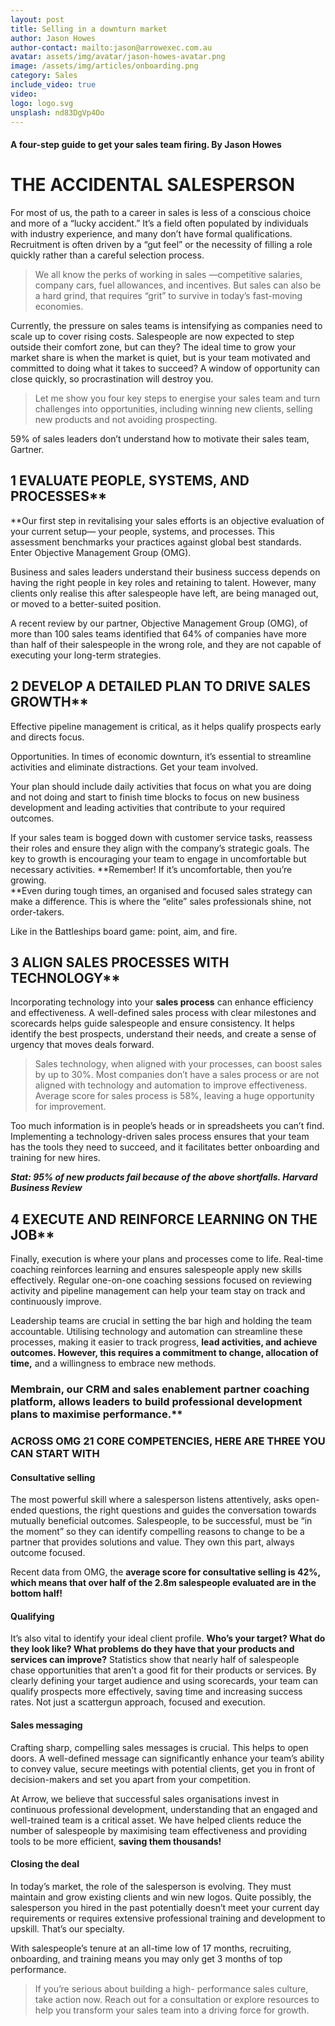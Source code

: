 ```yaml
---
layout: post
title: Selling in a downturn market
author: Jason Howes
author-contact: mailto:jason@arrowexec.com.au
avatar: assets/img/avatar/jason-howes-avatar.png
image: /assets/img/articles/onboarding.png
category: Sales
include_video: true
video: 
logo: logo.svg
unsplash: nd83DgVp4Oo
---
```


#### A four-step guide to get your sales team firing. **By Jason Howes**

# THE ACCIDENTAL SALESPERSON

For most of us, the path to a career in sales is less of a conscious choice and more of a “lucky accident.” It’s a field often populated by individuals with industry experience, and many don’t have formal qualifications. Recruitment is often driven by a “gut feel” or the necessity of filling a role quickly rather than a careful selection process.

> We all know the perks of working in sales —competitive salaries, company cars, fuel allowances, and incentives. But sales can also be a hard grind, that requires “grit” to survive in today’s fast-moving economies.

Currently, the pressure on sales teams is intensifying as companies need to scale up to cover rising costs. Salespeople are now expected to step outside their comfort zone, but can they? The ideal time to grow your market share is when the market is quiet, but is your team motivated and committed to doing what it takes to succeed? A window of opportunity can close quickly, so procrastination will destroy you.

> Let me show you four key steps to energise your sales team and turn challenges into opportunities, including winning new clients, selling new products and not avoiding prospecting.

59% of sales leaders don’t understand how to motivate their sales team, Gartner.

## 1 EVALUATE PEOPLE, SYSTEMS, AND PROCESSES**  
**Our first step in revitalising your sales efforts is an objective evaluation of your current setup— your people, systems, and processes. This assessment benchmarks your practices against global best standards. Enter Objective Management Group (OMG).

Business and sales leaders understand their business success depends on having the right people in key roles and retaining to talent. However, many clients only realise this after salespeople have left, are being managed out, or moved to a better-suited position.

A recent review by our partner, Objective Management Group (OMG), of more than 100 sales teams identified that 64% of companies have more than half of their salespeople in the wrong role, and they are not capable of executing your long-term strategies.

## 2 DEVELOP A DETAILED PLAN TO DRIVE SALES GROWTH**

Effective pipeline management is critical, as it helps qualify prospects early and directs focus.

Opportunities. In times of economic downturn, it’s essential to streamline activities and eliminate distractions. Get your team involved.

Your plan should include daily activities that focus on what you are doing and not doing and start to finish time blocks to focus on new business development and leading activities that contribute to your required outcomes.

If your sales team is bogged down with customer service tasks, reassess their roles and ensure they align with the company’s strategic goals. The key to growth is encouraging your team to engage in uncomfortable but necessary activities. **Remember! If it’s uncomfortable, then you’re growing.  
**Even during tough times, an organised and focused sales strategy can make a difference. This is where the “elite” sales professionals shine, not order-takers.

Like in the Battleships board game: point, aim, and fire.

## 3 ALIGN SALES PROCESSES WITH TECHNOLOGY**

Incorporating technology into your **sales process** can enhance efficiency and effectiveness. A well-defined sales process with clear milestones and scorecards helps guide salespeople and ensure consistency. It helps identify the best prospects, understand their needs, and create a sense of urgency that moves deals forward.

> Sales technology, when aligned with your processes, can boost sales by up to 30%. Most companies don’t have a sales process or are not aligned with technology and automation to improve effectiveness. Average score for sales process is 58%, leaving a huge opportunity for improvement.

Too much information is in people’s heads or in spreadsheets you can’t find. Implementing a technology-driven sales process ensures that your team has the tools they need to succeed, and it facilitates better onboarding and training for new hires.

**_Stat: 95% of new products fail because of the above shortfalls. Harvard Business Review_**

## 4 EXECUTE AND REINFORCE LEARNING ON THE JOB**

Finally, execution is where your plans and processes come to life. Real-time coaching reinforces learning and ensures salespeople apply new skills effectively. Regular one-on-one coaching sessions focused on reviewing activity and pipeline management can help your team stay on track and continuously improve.

Leadership teams are crucial in setting the bar high and holding the team accountable. Utilising technology and automation can streamline these processes, making it easier to track progress, **lead activities, and achieve outcomes. However, this requires a commitment to change, allocation of time,** and a willingness to embrace new methods.

### Membrain, our CRM and sales enablement partner coaching platform, allows leaders to build professional development plans to maximise performance.**

### ACROSS OMG 21 CORE COMPETENCIES, HERE ARE THREE YOU CAN START WITH  

#### Consultative selling

The most powerful skill where a salesperson listens attentively, asks open-ended questions, the right questions and guides the conversation towards mutually beneficial outcomes. Salespeople, to be successful, must be “in the moment” so they can identify compelling reasons to change to be a partner that provides solutions and value. They own this part, always outcome focused.

Recent data from OMG, the **average score for consultative selling is 42%, which means that over half of the 2.8m salespeople evaluated are in the bottom half!**

#### Qualifying

It’s also vital to identify your ideal client profile. **Who’s your target? What do they look like? What problems do they have that your products and services can improve?** Statistics show that nearly half of salespeople chase opportunities that aren’t a good fit for their products or services. By clearly defining your target audience and using scorecards, your team can qualify prospects more effectively, saving time and increasing success rates. Not just a scattergun approach, focused and execution.

#### Sales messaging

Crafting sharp, compelling sales messages is crucial. This helps to open doors. A well-defined message can significantly enhance your team’s ability to convey value, secure meetings with potential clients, get you in front of decision-makers and set you apart from your competition.

At Arrow, we believe that successful sales organisations invest in continuous professional development, understanding that an engaged and well-trained team is a critical asset. We have helped clients reduce the number of salespeople by maximising team effectiveness and providing tools to be more efficient, **saving them thousands!**

#### Closing the deal

In today’s market, the role of the salesperson is evolving. They must maintain and grow existing clients and win new logos. Quite possibly, the salesperson you hired in the past potentially doesn’t meet your current day requirements or requires extensive professional training and development to upskill. That’s our specialty.

With salespeople’s tenure at an all-time low of 17 months, recruiting, onboarding, and training means you may only get 3 months of top performance.

> If you’re serious about building a high- performance sales culture, take action now. Reach out for a consultation or explore resources to help you transform your sales team into a driving force for growth. 